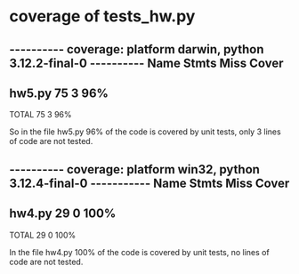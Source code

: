 # coverage of tests_hw.py 
---------- coverage: platform darwin, python 3.12.2-final-0 ----------
Name     Stmts   Miss  Cover
----------------------------
hw5.py      75      3    96%
----------------------------
TOTAL       75      3    96%

So in the file hw5.py 96% of the code is covered by unit tests, only 3 lines of code
are not tested.

---------- coverage: platform win32, python 3.12.4-final-0 -----------
Name     Stmts   Miss  Cover
----------------------------
hw4.py      29      0   100%
----------------------------
TOTAL       29      0   100%

In the file hw4.py 100% of the code is covered by unit tests, no lines of code
are not tested.
